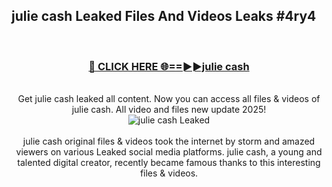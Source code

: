 ## julie cash Leaked Files And Videos Leaks #4ry4
<br>
<div align="center">
<h3><a href="https://watchclip.my.id/julie cash" rel="nofollow">🔴 CLICK HERE 🌐==►►julie cash</a></h3>
<br>
Get julie cash leaked all content. Now you can access all files & videos of julie cash. All video and files new update 2025!
<br>
<a href="https://watchclip.my.id/julie cash" rel="nofollow" data-target="animated-image.originalLink"><img src="https://i.ibb.co.com/WyWwxjT/player-gif2.gif" alt="julie cash Leaked" style="max-width: 100%; display: inline-block;" data-target="animated-image.originalImage"></a>
<br><br>
julie cash original files & videos took the internet by storm and amazed viewers on various Leaked social media platforms. julie cash, a young and talented digital creator, recently became famous thanks to this interesting files & videos.
</div>
<br>